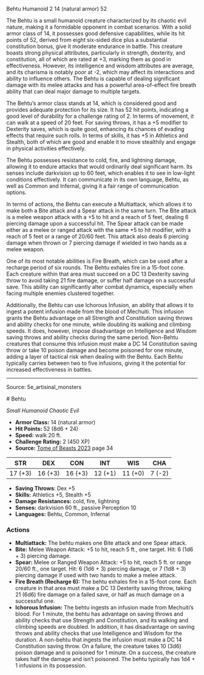 <MonsterName/>Behtu</MonsterName>
<CreatureType/>Humanoid</CreatureType>
<CR/>2</CR>
<AC/>14 (natural armor)</AC>
<HP/>52</HP>
<summary>The Behtu is a small humanoid creature characterized by its chaotic evil nature, making it a formidable opponent in combat scenarios. With a solid armor class of 14, it possesses good defensive capabilities, while its hit points of 52, derived from eight six-sided dice plus a substantial constitution bonus, give it moderate endurance in battle. This creature boasts strong physical attributes, particularly in strength, dexterity, and constitution, all of which are rated at +3, marking them as good in effectiveness. However, its intelligence and wisdom attributes are average, and its charisma is notably poor at -2, which may affect its interactions and ability to influence others. The Behtu is capable of dealing significant damage with its melee attacks and has a powerful area-of-effect fire breath ability that can deal major damage to multiple targets.</summary>

<detail>

The Behtu’s armor class stands at 14, which is considered good and provides adequate protection for its size. It has 52 hit points, indicating a good level of durability for a challenge rating of 2. In terms of movement, it can walk at a speed of 20 feet. For saving throws, it has a +5 modifier to Dexterity saves, which is quite good, enhancing its chances of evading effects that require such rolls. In terms of skills, it has +5 in Athletics and Stealth, both of which are good and enable it to move stealthily and engage in physical activities effectively.

The Behtu possesses resistance to cold, fire, and lightning damage, allowing it to endure attacks that would ordinarily deal significant harm. Its senses include darkvision up to 60 feet, which enables it to see in low-light conditions effectively. It can communicate in its own language, Behtu, as well as Common and Infernal, giving it a fair range of communication options.

In terms of actions, the Behtu can execute a Multiattack, which allows it to make both a Bite attack and a Spear attack in the same turn. The Bite attack is a melee weapon attack with a +5 to hit and a reach of 5 feet, dealing 6 piercing damage upon a successful hit. The Spear attack can be made either as a melee or ranged attack with the same +5 to hit modifier, with a reach of 5 feet or a range of 20/60 feet. This attack also deals 6 piercing damage when thrown or 7 piercing damage if wielded in two hands as a melee weapon.

One of its most notable abilities is Fire Breath, which can be used after a recharge period of six rounds. The Behtu exhales fire in a 15-foot cone. Each creature within that area must succeed on a DC 13 Dexterity saving throw to avoid taking 21 fire damage, or suffer half damage on a successful save. This ability can significantly alter combat dynamics, especially when facing multiple enemies clustered together.

Additionally, the Behtu can use Ichorous Infusion, an ability that allows it to ingest a potent infusion made from the blood of Mechuiti. This infusion grants the Behtu advantage on all Strength and Constitution saving throws and ability checks for one minute, while doubling its walking and climbing speeds. It does, however, impose disadvantage on Intelligence and Wisdom saving throws and ability checks during the same period. Non-Behtu creatures that consume this infusion must make a DC 14 Constitution saving throw or take 10 poison damage and become poisoned for one minute, adding a layer of tactical risk when dealing with the Behtu. Each Behtu typically carries between two to five infusions, giving it the potential for increased effectiveness in battles.</detail>



---

Source: 5e_artisinal_monsters

<statblock>
# Behtu

*Small* *Humanoid* *Chaotic Evil*

- **Armor Class:** 14 (natural armor)
- **Hit Points:** 52 (8d6 + 24)
- **Speed:** walk 20 ft.
- **Challenge Rating:** 2 (450 XP)
- **Source:** [Tome of Beasts 2023](https://koboldpress.com/kpstore/product/tome-of-beasts-1-2023-edition/) page 34

| STR | DEX | CON | INT | WIS | CHA |
| --- | --- | --- | --- | --- | --- |
| 17 (+3) | 16 (+3) | 16 (+3) | 12 (+1) | 11 (+0) | 7 (-2) |

- **Saving Throws**: Dex +5
- **Skills:** Athletics +5, Stealth +5
- **Damage Resistances:** cold, fire, lightning
- **Senses:** darkvision 60 ft., passive Perception 10
- **Languages:** Behtu, Common, Infernal

### Actions

- **Multiattack:** The behtu makes one Bite attack and one Spear attack.
- **Bite:** Melee Weapon Attack: +5 to hit, reach 5 ft., one target. Hit: 6 (1d6 + 3) piercing damage.
- **Spear:** Melee or Ranged Weapon Attack: +5 to hit, reach 5 ft. or range 20/60 ft., one target. Hit: 6 (1d6 + 3) piercing damage, or 7 (1d8 + 3) piercing damage if used with two hands to make a melee attack.
- **Fire Breath (Recharge 6):** The behtu exhales fire in a 15-foot cone. Each creature in that area must make a DC 13 Dexterity saving throw, taking 21 (6d6) fire damage on a failed save, or half as much damage on a successful one.
- **Ichorous Infusion:** The behtu ingests an infusion made from Mechuiti’s blood. For 1 minute, the behtu has advantage on saving throws and ability checks that use Strength and Constitution, and its walking and climbing speeds are doubled. In addition, it has disadvantage on saving throws and ability checks that use Intelligence and Wisdom for the duration. A non-behtu that ingests the infusion must make a DC 14 Constitution saving throw. On a failure, the creature takes 10 (3d6) poison damage and is poisoned for 1 minute. On a success, the creature takes half the damage and isn’t poisoned. The behtu typically has 1d4 + 1 infusions in its possession.
</statblock>


